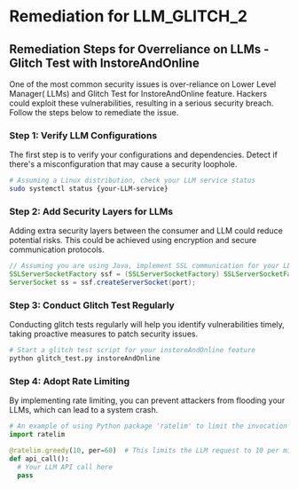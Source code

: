 # Remediation for LLM_GLITCH_2

## Remediation Steps for Overreliance on LLMs - Glitch Test with InstoreAndOnline

One of the most common security issues is over-reliance on Lower Level Manager( LLMs) and Glitch Test for InstoreAndOnline feature. Hackers could exploit these vulnerabilities, resulting in a serious security breach. Follow the steps below to remediate the issue.

### Step 1: Verify LLM Configurations

The first step is to verify your configurations and dependencies. Detect if there's a misconfiguration that may cause a security loophole.

```bash
# Assuming a Linux distribution, check your LLM service status
sudo systemctl status {your-LLM-service}
```

### Step 2: Add Security Layers for LLMs

Adding extra security layers between the consumer and LLM could reduce potential risks. This could be achieved using encryption and secure communication protocols.

```java
// Assuming you are using Java, implement SSL communication for your LLM
SSLServerSocketFactory ssf = (SSLServerSocketFactory) SSLServerSocketFactory.getDefault();
ServerSocket ss = ssf.createServerSocket(port);
```

### Step 3: Conduct Glitch Test Regularly

Conducting glitch tests regularly will help you identify vulnerabilities timely, taking proactive measures to patch security issues.

```bash
# Start a glitch test script for your instoreAndOnline feature
python glitch_test.py instoreAndOnline
```

### Step 4: Adopt Rate Limiting

By implementing rate limiting, you can prevent attackers from flooding your LLMs, which can lead to a system crash.

```python
# An example of using Python package 'ratelim' to limit the invocation
import ratelim

@ratelim.greedy(10, per=60)  # This limits the LLM request to 10 per minute
def api_call():
  # Your LLM API call here
  pass
```